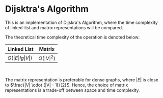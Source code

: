 # Dijsktra's Algorithm

This is an implementation of Dijskra's Algorithm, where the time complexity of linked-list and matrix representations will be compared.

The theoretical time complexity of the operation is denoted below:

| Linked List       | Matrix       |
|-------------------|--------------|
| $O(\|E\|lg\|V\|)$ | $O(\|V\|^2)$ |

<br>

The matrix representation is preferable for dense graphs, where $|E|$ is close to $\frac{|V| \cdot (|V| - 1)}{2}$. Hence, the choice of matrix representations is a trade-off between space and time complexity. 
